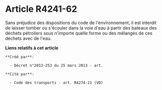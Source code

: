 # Article R4241-62

Sans préjudice des dispositions du code de l'environnement, il est interdit de laisser tomber ou s'écouler dans la voie d'eau
à partir des bateaux des déchets pétroliers sous n'importe quelle forme ou des mélanges de ces déchets avec de l'eau.

**Liens relatifs à cet article**

	**Créé par**:

	  - Décret n°2013-253 du 25 mars 2013 - art.

	**Cité par**:

	  - Code des transports - art. R4274-21 (VD)
